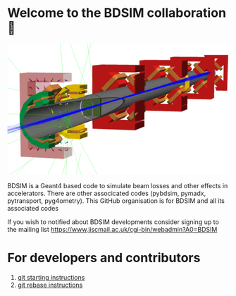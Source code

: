 # Welcome to the BDSIM collaboration  👋

![OpenGL visualisation of a BDSIM accelerator](./images/homepage_image.png)

BDSIM is a Geant4 based code to simulate beam losses and other effects in accelerators. There are other associcated codes (pybdsim, pymadx, pytransport, pyg4ometry). This GitHub organisation is for BDSIM and all its associated codes

If you wish to notified about BDSIM developments consider signing up to the mailing list https://www.jiscmail.ac.uk/cgi-bin/webadmin?A0=BDSIM

# For developers and contributors 
1. [git starting instructions](./git_starting.md)
1. [git rebase instructions](./git_rebase.md)
